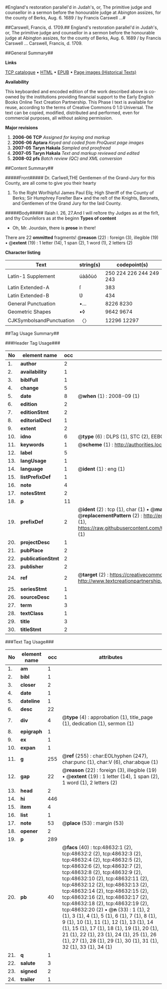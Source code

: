 #England's restoration parallel'd in Judah's, or, The primitive judge and counsellor in a sermon before the honourable judge at Abington assizes, for the county of Berks, Aug. 6. 1689 / by Francis Carswell ...#

##Carswell, Francis, d. 1709.##
England's restoration parallel'd in Judah's, or, The primitive judge and counsellor in a sermon before the honourable judge at Abington assizes, for the county of Berks, Aug. 6. 1689 / by Francis Carswell ...
Carswell, Francis, d. 1709.

##General Summary##

**Links**

[TCP catalogue](http://www.ota.ox.ac.uk/tcp/)  • 
[HTML](http://tei.it.ox.ac.uk/tcp/Texts-HTML/free/A34/A34713.html)  • 
[EPUB](http://tei.it.ox.ac.uk/tcp/Texts-EPUB/free/A34/A34713.epub) • 
[Page images (Historical Texts)](https://data.historicaltexts.jisc.ac.uk/view?pubId=eebo-11753623e&pageId=eebo-11753623e-48632-1)

**Availability**

This keyboarded and encoded edition of the
	       work described above is co-owned by the institutions
	       providing financial support to the Early English Books
	       Online Text Creation Partnership. This Phase I text is
	       available for reuse, according to the terms of Creative
	       Commons 0 1.0 Universal. The text can be copied,
	       modified, distributed and performed, even for
	       commercial purposes, all without asking permission.

**Major revisions**

1. __2006-06__ __TCP__ *Assigned for keying and markup*
1. __2006-06__ __Aptara__ *Keyed and coded from ProQuest page images*
1. __2007-05__ __Taryn Hakala__ *Sampled and proofread*
1. __2007-05__ __Taryn Hakala__ *Text and markup reviewed and edited*
1. __2008-02__ __pfs__ *Batch review (QC) and XML conversion*

##Content Summary##

#####Front#####
Dr. Carſwell,THE Gentlemen of the Grand-Jury
for this County, are all
come to give you their hearty 
1. To the Right Worſhipful James Paul Eſq; High
Sheriff of the County of Berks; Sir Humphrey
Foreſter Bar▪ and the reſt of the Knights,
Baronets, and Gentlemen of the Grand Jury
for the ſaid County.

#####Body#####
Iſaiah I. 26, 27.And I will reſtore thy Judges as at the firſt, and
thy Counſellors as at the beginn
**Types of content**

  * Oh, Mr. Jourdain, there is **prose** in there!

There are 22 **ommitted** fragments! 
 @__reason__ (22) : foreign (3), illegible (19)  •  @__extent__ (19) : 1 letter (14), 1 span (2), 1 word (1), 2 letters (2)

**Character listing**


|Text|string(s)|codepoint(s)|
|---|---|---|
|Latin-1 Supplement|úàâôùó|250 224 226 244 249 243|
|Latin Extended-A|ſ|383|
|Latin Extended-B|Ʋ|434|
|General Punctuation|•…|8226 8230|
|Geometric Shapes|▪◊|9642 9674|
|CJKSymbolsandPunctuation|〈〉|12296 12297|

##Tag Usage Summary##

###Header Tag Usage###

|No|element name|occ|attributes|
|---|---|---|---|
|1.|__author__|2||
|2.|__availability__|1||
|3.|__biblFull__|1||
|4.|__change__|5||
|5.|__date__|8| @__when__ (1) : 2008-09 (1)|
|6.|__edition__|2||
|7.|__editionStmt__|2||
|8.|__editorialDecl__|1||
|9.|__extent__|2||
|10.|__idno__|6| @__type__ (6) : DLPS (1), STC (2), EEBO-CITATION (1), OCLC (1), VID (1)|
|11.|__keywords__|1| @__scheme__ (1) : http://authorities.loc.gov/ (1)|
|12.|__label__|5||
|13.|__langUsage__|1||
|14.|__language__|1| @__ident__ (1) : eng (1)|
|15.|__listPrefixDef__|1||
|16.|__note__|4||
|17.|__notesStmt__|2||
|18.|__p__|11||
|19.|__prefixDef__|2| @__ident__ (2) : tcp (1), char (1)  •  @__matchPattern__ (2) : ([0-9\-]+):([0-9IVX]+) (1), (.+) (1)  •  @__replacementPattern__ (2) : http://eebo.chadwyck.com/downloadtiff?vid=$1&page=$2 (1), https://raw.githubusercontent.com/textcreationpartnership/Texts/master/tcpchars.xml#$1 (1)|
|20.|__projectDesc__|1||
|21.|__pubPlace__|2||
|22.|__publicationStmt__|2||
|23.|__publisher__|2||
|24.|__ref__|2| @__target__ (2) : https://creativecommons.org/publicdomain/zero/1.0/ (1), http://www.textcreationpartnership.org/docs/. (1)|
|25.|__seriesStmt__|1||
|26.|__sourceDesc__|1||
|27.|__term__|3||
|28.|__textClass__|1||
|29.|__title__|3||
|30.|__titleStmt__|2||


###Text Tag Usage###

|No|element name|occ|attributes|
|---|---|---|---|
|1.|__am__|1||
|2.|__bibl__|1||
|3.|__closer__|2||
|4.|__date__|1||
|5.|__dateline__|1||
|6.|__desc__|22||
|7.|__div__|4| @__type__ (4) : approbation (1), title_page (1), dedication (1), sermon (1)|
|8.|__epigraph__|1||
|9.|__ex__|1||
|10.|__expan__|1||
|11.|__g__|255| @__ref__ (255) : char:EOLhyphen (247), char:punc (1), char:V (6), char:abque (1)|
|12.|__gap__|22| @__reason__ (22) : foreign (3), illegible (19)  •  @__extent__ (19) : 1 letter (14), 1 span (2), 1 word (1), 2 letters (2)|
|13.|__head__|2||
|14.|__hi__|446||
|15.|__item__|4||
|16.|__list__|1||
|17.|__note__|53| @__place__ (53) : margin (53)|
|18.|__opener__|2||
|19.|__p__|289||
|20.|__pb__|40| @__facs__ (40) : tcp:48632:1 (2), tcp:48632:2 (2), tcp:48632:3 (2), tcp:48632:4 (2), tcp:48632:5 (2), tcp:48632:6 (2), tcp:48632:7 (2), tcp:48632:8 (2), tcp:48632:9 (2), tcp:48632:10 (2), tcp:48632:11 (2), tcp:48632:12 (2), tcp:48632:13 (2), tcp:48632:14 (2), tcp:48632:15 (2), tcp:48632:16 (2), tcp:48632:17 (2), tcp:48632:18 (2), tcp:48632:19 (2), tcp:48632:20 (2)  •  @__n__ (33) : 1 (1), 2 (1), 3 (1), 4 (1), 5 (1), 6 (1), 7 (1), 8 (1), 9 (1), 10 (1), 11 (1), 12 (1), 13 (1), 14 (1), 15 (1), 17 (1), 18 (1), 19 (1), 20 (1), 21 (1), 22 (1), 23 (1), 24 (1), 25 (1), 26 (1), 27 (1), 28 (1), 29 (1), 30 (1), 31 (1), 32 (1), 33 (1), 34 (1)|
|21.|__q__|1||
|22.|__salute__|3||
|23.|__signed__|2||
|24.|__trailer__|1||
